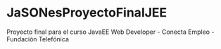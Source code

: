 # JaSONesProyectoFinalJEE
Proyecto final para el curso JavaEE Web Developer - Conecta Empleo - Fundación Telefónica
